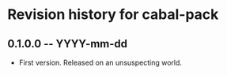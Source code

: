 # Revision history for cabal-pack

## 0.1.0.0 -- YYYY-mm-dd

* First version. Released on an unsuspecting world.
